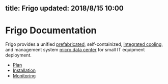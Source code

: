 title: Frigo
updated: 2018/8/15 10:00
---

# Frigo Documentation

Frigo provides a unified [prefabricated](general/prefabricated/index.html), self-containized, [integrated cooling](general/cooling/index.html), and management system [micro data center](general/mdc.html) for small IT equipment deployment.

- [Plan](products/frigo/plan.html)
- [Installation](products/frigo/installation.html)
- [Monitoring](products/frigo/monitoring.html)
